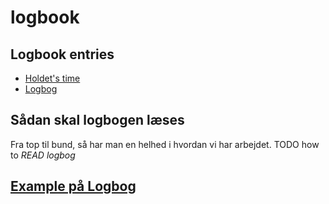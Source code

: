 # logbook
## Logbook entries

- [Holdet's time](holdets_time.md)
- [Logbog](logbog.md)

## Sådan skal logbogen læses
Fra top til bund, så har man en helhed i hvordan vi har arbejdet. 
TODO how to *READ logbog*

## [Example på Logbog](EXAMPLE.md)

